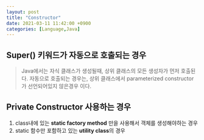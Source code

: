 ```yaml
---
layout: post
title: "Constructor"
date: 2021-03-11 11:42:00 +0900
categories: [Language,Java]
---
```


## Super() 키워드가 자동으로 호출되는 경우

> Java에서는 자식 클래스가 생성될때, 상위 클래스의 모든 생성자가 먼저 호출된다. 자동으로 호출되는 경우는, 상위 클래스에서 parameterized constructor가 선언되어있지 않은경우 이다.

## Private Constructor 사용하는 경우

1. class내에 있는 **static factory method** 만을 사용해서 객체를 생성해야하는 경우
2. static 함수만 포함하고 있는 **utility class**의 경우